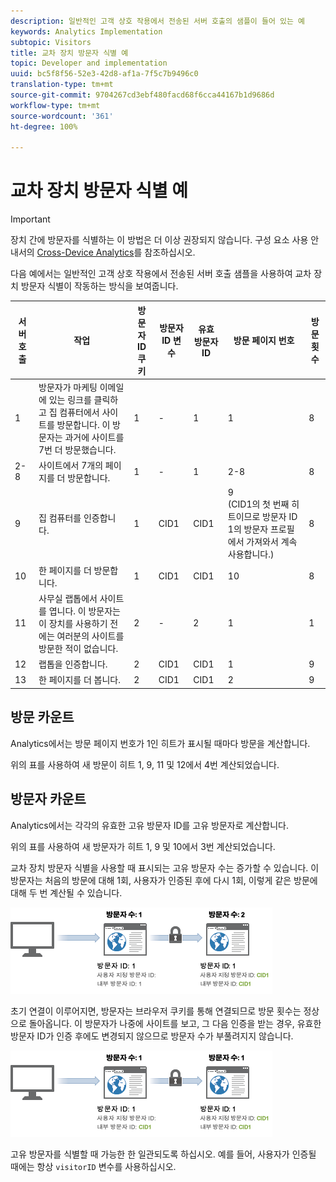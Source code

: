 ```yaml
---
description: 일반적인 고객 상호 작용에서 전송된 서버 호출의 샘플이 들어 있는 예
keywords: Analytics Implementation
subtopic: Visitors
title: 교차 장치 방문자 식별 예
topic: Developer and implementation
uuid: bc5f8f56-52e3-42d8-af1a-7f5c7b9496c0
translation-type: tm+mt
source-git-commit: 9704267cd3ebf480facd68f6cca44167b1d9686d
workflow-type: tm+mt
source-wordcount: '361'
ht-degree: 100%

---
```



# 교차 장치 방문자 식별 예

>[!IMPORTANT]
>
>장치 간에 방문자를 식별하는 이 방법은 더 이상 권장되지 않습니다. 구성 요소 사용 안내서의 [Cross-Device Analytics](/help/components/cda/overview.md)를 참조하십시오.

다음 예에서는 일반적인 고객 상호 작용에서 전송된 서버 호출 샘플을 사용하여 교차 장치 방문자 식별이 작동하는 방식을 보여줍니다.

| 서버 호출 | 작업 | 방문자 ID 쿠키 | 방문자 ID 변수 | 유효 방문자 ID | 방문 페이지 번호 | 방문 횟수 |
|--- |--- |--- |--- |--- |--- |--- |
| 1 | 방문자가 마케팅 이메일에 있는 링크를 클릭하고 집 컴퓨터에서 사이트를 방문합니다. 이 방문자는 과거에 사이트를 7번 더 방문했습니다. | 1 | - | 1 | 1 | 8 |
| 2-8 | 사이트에서 7개의 페이지를 더 방문합니다. | 1 | - | 1 | 2-8 | 8 |
| 9 | 집 컴퓨터를 인증합니다. | 1 | CID1 | CID1 | 9 <br>(CID1의 첫 번째 히트이므로 방문자 ID 1의 방문자 프로필에서 가져와서 계속 사용합니다.) | 8 |
| 10 | 한 페이지를 더 방문합니다. | 1 | CID1 | CID1 | 10 | 8 |
| 11 | 사무실 랩톱에서 사이트를 엽니다. 이 방문자는 이 장치를 사용하기 전에는 여러분의 사이트를 방문한 적이 없습니다. | 2 | - | 2 | 1 | 1 |
| 12 | 랩톱을 인증합니다. | 2 | CID1 | CID1 | 1 | 9 |
| 13 | 한 페이지를 더 봅니다. | 2 | CID1 | CID1 | 2 | 9 |

## 방문 카운트

Analytics에서는 방문 페이지 번호가 1인 히트가 표시될 때마다 방문을 계산합니다.

위의 표를 사용하여 새 방문이 히트 1, 9, 11 및 12에서 4번 계산되었습니다.

## 방문자 카운트

Analytics에서는 각각의 유효한 고유 방문자 ID를 고유 방문자로 계산합니다.

위의 표를 사용하여 새 방문자가 히트 1, 9 및 10에서 3번 계산되었습니다.

교차 장치 방문자 식별을 사용할 때 표시되는 고유 방문자 수는 증가할 수 있습니다. 이 방문자는 처음의 방문에 대해 1회, 사용자가 인증된 후에 다시 1회, 이렇게 같은 방문에 대해 두 번 계산될 수 있습니다.

![](assets/visitors.png)

초기 연결이 이루어지면, 방문자는 브라우저 쿠키를 통해 연결되므로 방문 횟수는 정상으로 돌아옵니다. 이 방문자가 나중에 사이트를 보고, 그 다음 인증을 받는 경우, 유효한 방문자 ID가 인증 후에도 변경되지 않으므로 방문자 수가 부풀려지지 않습니다.

![](assets/visitors_2.png)

고유 방문자를 식별할 때 가능한 한 일관되도록 하십시오. 예를 들어, 사용자가 인증될 때에는 항상 `visitorID` 변수를 사용하십시오.
